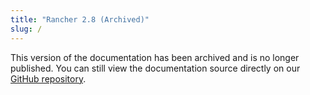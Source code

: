 ```yaml
---
title: "Rancher 2.8 (Archived)"
slug: /
---
```


<head>
  <link rel="canonical" href="https://ranchermanager.docs.rancher.com"/>
</head>

This version of the documentation has been archived and is no longer published. You can still view the documentation source directly on our [GitHub repository](https://github.com/rancher/rancher-docs/tree/main/archived_docs/en/version-2.8).
